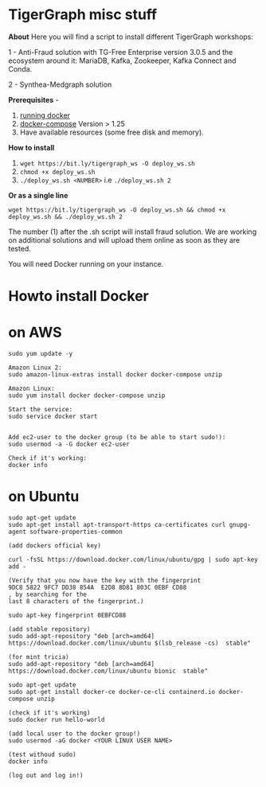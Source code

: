 # TigerGraph misc stuff

**About**
Here you will find a script to install different TigerGraph workshops:

1 - Anti-Fraud solution with TG-Free Enterprise version 3.0.5 and the ecosystem around it: MariaDB, Kafka, Zookeeper, Kafka Connect and Conda.

2 - Synthea-Medgraph solution

**Prerequisites** - 
1. [running docker](https://docs.docker.com/engine/install/)
2. [docker-compose](https://docs.docker.com/compose/install/) Version > 1.25
3. Have available resources (some free disk and memory).

**How to install**
1. `wget https://bit.ly/tigergraph_ws -O deploy_ws.sh`
2. `chmod +x deploy_ws.sh`
3. `./deploy_ws.sh <NUMBER>` i.e `./deploy_ws.sh 2`

**Or as a single line**

`wget https://bit.ly/tigergraph_ws -O deploy_ws.sh && chmod +x deploy_ws.sh && ./deploy_ws.sh 2`

The number (1) after the .sh script will install fraud solution. We are working on additional solutions and will upload them online as soon as they are tested.

You will need Docker running on your instance.

Howto install Docker 
========================
# on AWS
```
sudo yum update -y

Amazon Linux 2:
sudo amazon-linux-extras install docker docker-compose unzip

Amazon Linux:
sudo yum install docker docker-compose unzip

Start the service:
sudo service docker start


Add ec2-user to the docker group (to be able to start sudo!):
sudo usermod -a -G docker ec2-user

Check if it's working:
docker info
```
# on Ubuntu
```
sudo apt-get update
sudo apt-get install apt-transport-https ca-certificates curl gnupg-agent software-properties-common
 
(add dockers official key)

curl -fsSL https://download.docker.com/linux/ubuntu/gpg | sudo apt-key add -

(Verify that you now have the key with the fingerprint
9DC8 5822 9FC7 DD38 854A  E2D8 8D81 803C 0EBF CD88
, by searching for the
last 8 characters of the fingerprint.)

sudo apt-key fingerprint 0EBFCD88

(add stable repository)
sudo add-apt-repository "deb [arch=amd64] https://download.docker.com/linux/ubuntu $(lsb_release -cs)  stable"

(for mint tricia)
sudo add-apt-repository "deb [arch=amd64] https://download.docker.com/linux/ubuntu bionic  stable"

sudo apt-get update
sudo apt-get install docker-ce docker-ce-cli containerd.io docker-compose unzip

(check if it's working)
sudo docker run hello-world

(add local user to the docker group!)
sudo usermod -aG docker <YOUR LINUX USER NAME>

(test withoud sudo)
docker info

(log out and log in!)
```
